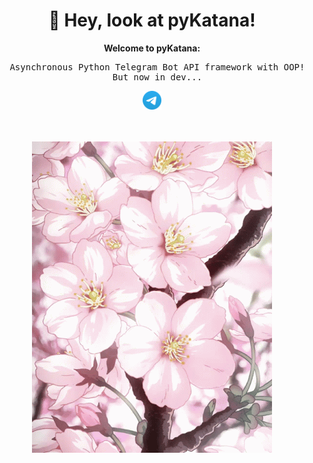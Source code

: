 <div align="center">

<h1>💮 Hey, look at pyKatana!</h1>

<b>Welcome to pyKatana:</b>
<pre>
  Asynchronous Python Telegram Bot API framework with OOP!
  But now in dev...
</pre>

<a href="https://pyKatana.t.me">
  <img src="tg.png" alt="Telegram Forum" width="30" height="30">
</a>

<br><br>
<img src="cherry-blossom.gif" alt="Cherry blossom GIF" align="center">

</div>
